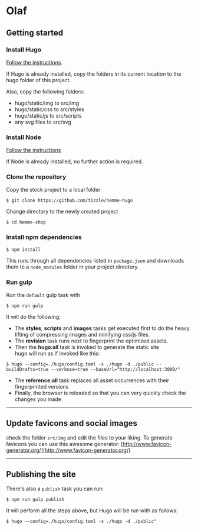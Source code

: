 # Olaf

## Getting started

### Install Hugo
[Follow the instructions](http://gohugo.io/#action).

If Hugo is already installed, copy the folders in its current location to the hugo folder of this project.

Also, copy the following folders:
- hugo/static/img to src/img
- hugo/static/css to src/styles
- hugo/static/js to src/scripts
- any svg files to src/svg

### Install Node
[Follow the instructions](https://nodejs.org)

If Node is already installed, no further action is required.

### Clone the repository
Copy the stock project to a local folder

```
$ git clone https://github.com/tizzle/hemme-hugo
```

Change directory to the newly created project
```
$ cd hemme-shop
```

### Install npm dependencies
```
$ npm install
```

This runs through all dependencies listed in `package.json` and downloads them to a `node_modules` folder in your project directory.

### Run gulp
Run the `default` gulp task with

```
$ npm run gulp
```

It will do the following:
- The **styles**, **scripts** and **images** tasks get executed first to do the heavy lifting of compressing images and minifying css/js files.
- The **revision** task runs next to fingerprint the optimized assets.
- Then the **hugo:all** task is invoked to generate the static site<br>
hugo will run as if invoked like this:
```
$ hugo --config=./hugo/config.toml -s ./hugo -d ./public --buildDrafts=true --verbose=true --baseUrl="http://localhost:3000/"
```

- The **reference:all** task replaces all asset occurrences with their fingerprinted versions
- Finally, the browser is reloaded so that you can very quickly check the changes you made

---

## Update favicons and social images
check the folder `src/img` and edit the files to your liking. To generate favicons you can use this awesome generator: [http://www.favicon-generator.org/](http://www.favicon-generator.org/)

---

## Publishing the site
There's also a `publish` task you can run:

```
$ npm run gulp publish
```

It will perform all the steps above, but Hugo will be run with as follows:
```
$ hugo --config=./hugo/config.toml -s ./hugo -d ./public"
```

